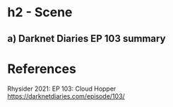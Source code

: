 # h2 - Scene
## a) Darknet Diaries EP 103 summary

# References
Rhysider 2021: EP 103: Cloud Hopper https://darknetdiaries.com/episode/103/
